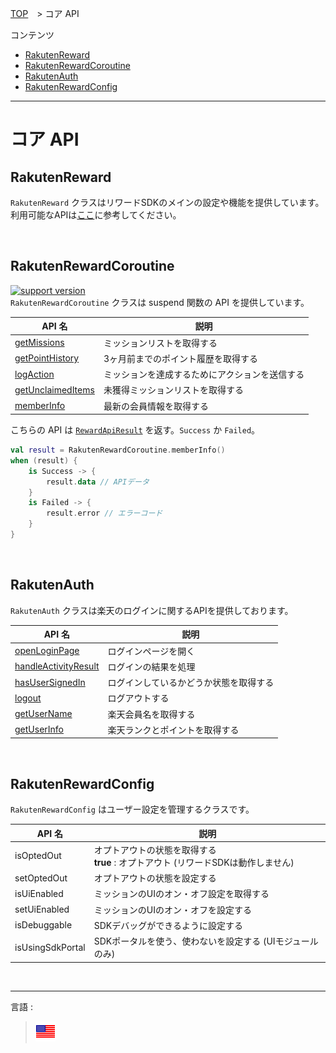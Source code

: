 [TOP](../README.md#top)　> コア API  

コンテンツ    
* [RakutenReward](#rakutenauth)  
* [RakutenRewardCoroutine](#rakutenrewardcoroutine)  
* [RakutenAuth](#rakutenauth)  
* [RakutenRewardConfig](#rakutenrewardconfig)  

---  

# コア API  
## RakutenReward  
`RakutenReward` クラスはリワードSDKのメインの設定や機能を提供しています。  
利用可能なAPIは[ここ](./RakutenReward.md)に参考してください。   

<br>  

## RakutenRewardCoroutine  
[![support version](http://img.shields.io/badge/core-3.3.3+-green.svg?style=flat)](https://github.com/rakuten-ads/Rakuten-Reward-Native-Android/releases/tag/rel_20220826_v3_3_0)  
`RakutenRewardCoroutine` クラスは suspend 関数の API を提供しています。  

| API 名                                               | 説明                      |
|-----------------------------------------------------|-------------------------|
| [getMissions](./RakutenReward.md#ミッションリスト)          | ミッションリストを取得する           |
| [getPointHistory](./RakutenReward.md#ポイント履歴)        | 3ヶ月前までのポイント履歴を取得する      |
| [logAction](./RakutenReward.md#アクションを送信する)          | ミッションを達成するためにアクションを送信する |
| [getUnclaimedItems](./RakutenReward.md#未獲得ミッションリスト) | 未獲得ミッションリストを取得する        |
| [memberInfo](./RakutenReward.md#会員情報)               | 最新の会員情報を取得する            |  

こちらの API は [`RewardApiResult`](../apiData/README.md#rewardapiresult) を返す。`Success` か `Failed`。   

```kotlin
val result = RakutenRewardCoroutine.memberInfo()
when (result) {
    is Success -> {
        result.data // APIデータ
    }
    is Failed -> {
        result.error // エラーコード
    }
}
```  

<br>  

## RakutenAuth  
`RakutenAuth` クラスは楽天のログインに関するAPIを提供しております。  

| API 名                                                                        | 説明                  | 
|------------------------------------------------------------------------------|---------------------|
| [openLoginPage](../basic/LOGIN.md#1-show-login-page)                         | ログインページを開く          |
| [handleActivityResult](../basic/LOGIN.md#2-get-result-from-onactivityresult) | ログインの結果を処理          | 
| [hasUserSignedIn](../basic/UserInfo.md#check-if-user-is-signed-in)           | ログインしているかどうか状態を取得する |
| [logout](../basic/README.md#log-out)                                         | ログアウトする             | 
| [getUserName](../basic/UserInfo.md#get-users-full-name)                      | 楽天会員名を取得する          |
| [getUserInfo](../basic/UserInfo.md#get-users-current-point-and-rank)         | 楽天ランクとポイントを取得する     |  

<br>  

## RakutenRewardConfig
`RakutenRewardConfig` はユーザー設定を管理するクラスです。  

| API 名            | 説明                                                       | 
|------------------|----------------------------------------------------------|
| isOptedOut       | オプトアウトの状態を取得する <br><b>true</b> : オプトアウト (リワードSDKは動作しません) |
| setOptedOut      | オプトアウトの状態を設定する                                           | 
| isUiEnabled      | ミッションのUIのオン・オフ設定を取得する                                    | 
| setUiEnabled     | ミッションのUIのオン・オフを設定する                                      |
| isDebuggable     | SDKデバッグができるように設定する                                       | 
| isUsingSdkPortal | SDKポータルを使う、使わないを設定する (UIモジュールのみ)                         |  

<br>  

---
言語 :
> [![en](../../lang/en.png)](../../core/README.md)   
